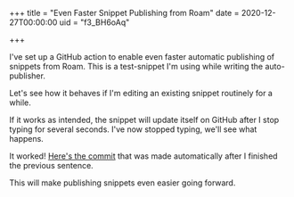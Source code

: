 +++
title = "Even Faster Snippet Publishing from Roam"
date = 2020-12-27T00:00:00
uid = "f3_BH6oAq"

+++

I've set up a GitHub action to enable even faster automatic publishing of snippets from Roam. This is a test-snippet I'm using while writing the auto-publisher.

Let's see how it behaves if I'm editing an existing snippet routinely for a while.

If it works as intended, the snippet will update itself on GitHub after I stop typing for several seconds. I've now stopped typing, we'll see what happens.

It worked! [Here's the commit](https://github.com/dbieber/davidbieber.com/commit/1f1ad4680e1d538f699cf2cd420f0c04a4bf528a) that was made automatically after I finished the previous sentence.

This will make publishing snippets even easier going forward.
